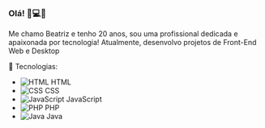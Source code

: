 ### Olá! 👋💻👩

Me chamo Beatriz e tenho 20 anos, sou uma profissional dedicada e apaixonada por tecnologia! 
Atualmente, desenvolvo projetos de Front-End Web e Desktop

🚀 Tecnologias:
- ![HTML](https://img.icons8.com/color/48/000000/html-5--v1.png) HTML
- ![CSS](https://img.icons8.com/color/48/000000/css3.png) CSS
- ![JavaScript](https://img.icons8.com/color/48/000000/javascript--v1.png) JavaScript
- ![PHP](https://img.icons8.com/color/48/000000/php.png) PHP
- ![Java](https://img.icons8.com/color/48/000000/java-coffee-cup-logo--v1.png) Java
